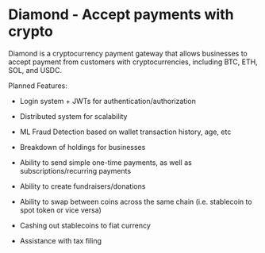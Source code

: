 # Diamond - Accept payments with crypto
Diamond is a cryptocurrency payment gateway that allows businesses to accept payment from customers with cryptocurrencies, including BTC, ETH, SOL, and USDC.

Planned Features:
- Login system + JWTs for authentication/authorization
- Distributed system for scalability

- ML Fraud Detection based on wallet transaction history, age, etc
- Breakdown of holdings for businesses
- Ability to send simple one-time payments, as well as subscriptions/recurring payments
- Ability to create fundraisers/donations
- Ability to swap between coins across the same chain (i.e. stablecoin to spot token or vice versa)
- Cashing out stablecoins to fiat currency
- Assistance with tax filing